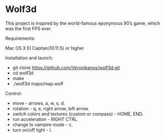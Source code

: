 # Wolf3d
This project is inspired by the world-famous eponymous 90’s game, which was the first FPS ever.

Requirements:

Mac OS X El Capitan(10.11.5) or higher

Installation and launch:
 * git clone https://github.com/Veronikanos/wolf3d.git
 * cd wolf3d
 * make
 * ./wolf3d maps/map.wolf

Control:
  * move - arrows, a, w, s, d.
  * rotation - q, e, right arrow, left arrow.
  * switch colors and textures (custom or compass) - HOME, END.
  * run acceleration - RIGHT CTRL.
  * change to vampire mode - c.
  * turn on/off light - l.

